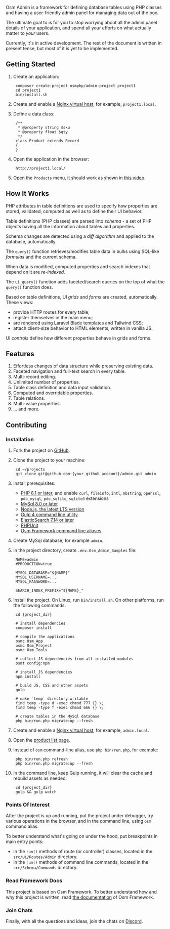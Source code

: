 Osm Admin is a framework for defining database tables using PHP classes and having a user-friendly admin panel for managing data out of the box.

The ultimate goal to is for you to stop worrying about all the admin panel details of your application, and spend all your efforts on what actually matter to *your* users.

Currently, it's in active development. The rest of the document is written in present tense, but most of it is yet to be implemented.

## Getting Started

1. Create an application:

        composer create-project osmphp/admin-project project1
        cd project1
        bin/install.sh

2. Create and enable a [Nginx virtual host](https://osm.software/docs/framework/0.15/getting-started/web-server.html#nginx), for example, `project1.local`.

3. Define a data class:

        /**
         * @property string $sku
         * @property float $qty
         */
        class Product extends Record
        {
        }

4. Open the application in the browser:

        http://project1.local/

5. Open the `Products` menu, it should work as shown in [this video](https://www.youtube.com/watch?v=SrxXZa5SeMk).

## How It Works

PHP attributes in table definitions are used to specify how properties are stored, validated, computed as well as to define their UI behavior. 
 
Table definitions (PHP classes) are parsed into *schema* - a set of PHP objects having all the information about tables and properties.

Schema changes are detected using a *diff algorithm* and applied to the database, automatically.

The `query()` function retrieves/modifies table data in bulks using SQL-like *formulas* and the current schema.

When data is modified, computed properties and search indexes that depend on it are *re-indexed*.

The `ui_query()` function adds faceted/search queries on the top of what the `query()` function does. 

Based on table definitions, UI *grids* and *forms* are created, automatically. These views: 

* provide HTTP routes for every table;
* register themselves in the main menu;
* are rendered using Laravel Blade templates and Tailwind CSS;
* attach client-size behavior to HTML elements, written in vanilla JS. 

UI *controls* define how different properties behave in grids and forms.

## Features

1. Effortless changes of data structure while preserving existing data.
2. Faceted navigation and full-text search in every table.
3. Multi-record editing.
4. Unlimited number of properties.
5. Table class definition and data input validation.
6. Computed and overridable properties.
7. Table relations.
8. Multi-value properties.
9. ... and more.

## Contributing

### Installation

1. Fork the project on [GitHub](https://github.com/osmphp/admin).
2. Clone the project to your machine:

        cd ~/projects
        git clone git@github.com:{your_github_account}/admin.git admin 
 
3. Install prerequisites:

    * [PHP 8.1 or later](https://www.php.net/manual/en/install.php), and enable `curl`, `fileinfo`, `intl`, `mbstring`, `openssl`, `pdo_mysql`, `pdo_sqlite`, `sqlite3`
  extensions
    * [MySql 8.0 or later](https://dev.mysql.com/downloads/)
    * [Node.js, the latest LTS version](https://nodejs.org/en/download/current/)
    * [Gulp 4 command line utility](https://gulpjs.com/docs/en/getting-started/quick-start#install-the-gulp-command-line-utility)
    * [ElasticSearch 7.14 or later](https://www.elastic.co/downloads/elasticsearch)
    * [PHPUnit](https://phpunit.de/) 
    * [Osm Framework command line aliases](https://osm.software/blog/21/08/framework-command-line-aliases.html)

4. Create MySql database, for example `admin`. 
5. In the project directory, create `.env.Osm_Admin_Samples` file:

        NAME=admin
        #PRODUCTION=true
        
        MYSQL_DATABASE="${NAME}"
        MYSQL_USERNAME=...
        MYSQL_PASSWORD=...
        
        SEARCH_INDEX_PREFIX="${NAME}_" 
        
6. Install the project. On Linux, run `bin/install.sh`. On other platforms, run the following commands:

        cd {project_dir}
         
        # install dependencies
        composer install
        
        # compile the applications
        osmc Osm_App
        osmc Osm_Project
        osmc Osm_Tools
        
        # collect JS dependencies from all installed modules
        osmt config:npm
        
        # install JS dependencies
        npm install
        
        # build JS, CSS and other assets
        gulp
        
        # make `temp` directory writable
        find temp -type d -exec chmod 777 {} \;
        find temp -type f -exec chmod 666 {} \;
        
        # create tables in the MySql database
        php bin/run.php migrate:up --fresh
        
7. Create and enable a [Nginx virtual host](https://osm.software/docs/framework/0.15/getting-started/web-server.html#nginx), for example, `admin.local`.   

8. Open the [product list page](http://admin.local/admin/products/).

9. Instead of `osm` command-line alias, use `php bin/run.php`, for example:

        php bin/run.php refresh
        php bin/run.php migrate:up --fresh 
 
10. In the command line, keep Gulp running, it will clear the cache and rebuild assets as needed: 

         cd {project_dir}
         gulp && gulp watch

### Points Of Interest

After the project is up and running, put the project under debugger, try various operations in the browser, and in the command line, using `osm` command alias.

To better understand what's going on under the hood, put breakpoints in main entry points:

* In the `run()` methods of route (or controller) classes, located in the `src/Ui/Routes/Admin` directory.
* In the `run()` methods of command line commands, located in the `src/Schema/Commands` directory.

### Read Framework Docs

This project is based on Osm Framework. To better understand how and why this project is written, read [the documentation](https://osm.software/docs/framework/0.15/index.html) of Osm Framework.

### Join Chats

Finally, with all the questions and ideas, join the chats on [Discord](https://discord.gg/EfW4nXPj).